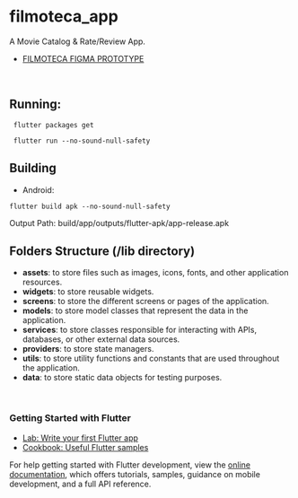 # filmoteca_app

A Movie Catalog & Rate/Review App.

- [FILMOTECA FIGMA PROTOTYPE](https://www.figma.com/file/ao3RfDqFhMrIv45EfYsx2t/Filmoteca?node-id=30%3A46&t=bFIEFjeC9GvvKONY-1)
<br />

## Running:

```
 flutter packages get

 flutter run --no-sound-null-safety
```

## Building
- Android:
```
flutter build apk --no-sound-null-safety
````
Output Path: build/app/outputs/flutter-apk/app-release.apk


## Folders Structure (/lib directory)

- **assets**: to store files such as images, icons, fonts, and other application resources.
- **widgets**: to store reusable widgets.
- **screens**: to store the different screens or pages of the application.
- **models**: to store model classes that represent the data in the application.
- **services**: to store classes responsible for interacting with APIs, databases, or other external data sources.
- **providers**: to store state managers.
- **utils**: to store utility functions and constants that are used throughout the application.
- **data**: to store static data objects for testing purposes.

<br />

### Getting Started with Flutter

- [Lab: Write your first Flutter app](https://docs.flutter.dev/get-started/codelab)
- [Cookbook: Useful Flutter samples](https://docs.flutter.dev/cookbook)

For help getting started with Flutter development, view the
[online documentation](https://docs.flutter.dev/), which offers tutorials,
samples, guidance on mobile development, and a full API reference.
